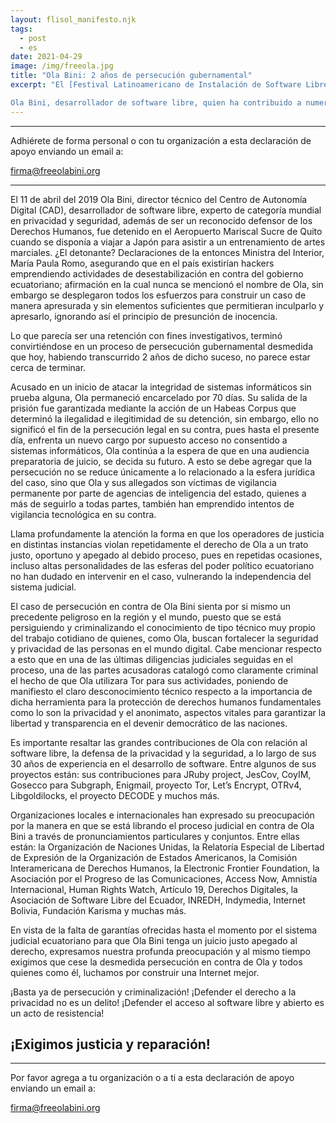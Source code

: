 ```yaml
---
layout: flisol_manifesto.njk
tags:
  - post
  - es
date: 2021-04-29
image: /img/freeola.jpg
title: "Ola Bini: 2 años de persecución gubernamental"
excerpt: "El [Festival Latinoamericano de Instalación de Software Libre](https://flisol.info/) – **FLISOL** es un evento que organizan, año a año, las comunidades de software libre de la región desde el 2005 con 2 objetivos: promover el uso de software libre y fortalecer los lazos de amistad de activistas que promueven este tipo de tecnología.

Ola Bini, desarrollador de software libre, quien ha contribuido a numerosos proyectos de software libre a lo largo de su carrera, ha cumplido ya 2 años desde que iniciara la persecución gubernamental en su contra, tiempo durante el cual se han identificado numerosas violaciones al debido proceso, aplicación discrecional de la justicia, sumado a incontables vulneraciones a sus derechos humanos, por estos motivos, en el marco de la edición 17 del FLISOL, hemos escrito el siguiente manifiesto en donde exponemos nuestra profunda preocupación por la crimininalización de quienes trabajan en defensa de los derechos en el mundo digital."
---
```


<hr />

<div class="text-center lg:px-20">
  <p>Adhiérete de forma personal o con tu organización a esta declaración de apoyo enviando un email a:</p>
  <a class="text-lg lg:text-2xl" href="mailto:firma@freeolabini.org">
    firma@freeolabini.org
  </a>
</div>

<hr />

El 11 de abril del 2019 Ola Bini, director técnico del Centro de Autonomía Digital (CAD), desarrollador de software libre, experto de categoría mundial en privacidad y seguridad, además de ser un reconocido defensor de los Derechos Humanos, fue detenido en el Aeropuerto Mariscal Sucre de Quito cuando se disponía a viajar a Japón para asistir a un entrenamiento de artes marciales. ¿El detonante? Declaraciones de la entonces Ministra del Interior, María Paula Romo, asegurando que en el país existirían hackers emprendiendo actividades de desestabilización en contra del gobierno ecuatoriano; afirmación en la cual nunca se mencionó el nombre de Ola, sin embargo se desplegaron todos los esfuerzos para construir un caso de manera apresurada y sin elementos suficientes que permitieran inculparlo y apresarlo, ignorando así el principio de presunción de inocencia.

Lo que parecía ser una retención con fines investigativos, terminó convirtiéndose en un proceso de persecución gubernamental desmedida que hoy, habiendo transcurrido 2 años de dicho suceso, no parece estar cerca de terminar.

Acusado en un inicio de atacar la integridad de sistemas informáticos sin prueba alguna, Ola permaneció encarcelado por 70 días. Su salida de la prisión fue garantizada mediante la acción de un Habeas Corpus que determinó la ilegalidad e ilegitimidad de su detención, sin embargo, ello no significó el fin de la persecución legal en su contra, pues hasta el presente día, enfrenta un nuevo cargo por supuesto acceso no consentido a sistemas informáticos, Ola continúa a la espera de que en una audiencia preparatoria de juicio, se decida su futuro. A esto se debe agregar que la persecución no se reduce únicamente a lo relacionado a la esfera jurídica del caso, sino que Ola y sus allegados son víctimas de vigilancia permanente por parte de agencias de inteligencia del estado, quienes a más de seguirlo a todas partes, también han emprendido intentos de vigilancia tecnológica en su contra.

Llama profundamente la atención la forma en que los operadores de justicia en distintas instancias violan repetidamente el derecho de Ola a un trato justo, oportuno y apegado al debido proceso, pues en repetidas ocasiones, incluso altas personalidades de las esferas del poder político ecuatoriano no han dudado en intervenir en el caso, vulnerando la independencia del sistema judicial.

El caso de persecución en contra de Ola Bini sienta por si mismo un precedente peligroso en la región y el mundo, puesto que se está persiguiendo y criminalizando el conocimiento de tipo técnico muy propio del trabajo cotidiano de quienes, como Ola, buscan fortalecer la seguridad y privacidad de las personas en el mundo digital. Cabe mencionar respecto a esto que en una de las últimas diligencias judiciales seguidas en el proceso, una de las partes acusadoras catalogó como claramente criminal el hecho de que Ola utilizara Tor para sus actividades, poniendo de manifiesto el claro desconocimiento técnico respecto a la importancia de dicha herramienta para la protección de derechos humanos fundamentales como lo son la privacidad y el anonimato, aspectos vitales para garantizar la libertad y transparencia en el devenir democrático de las naciones.

Es importante resaltar las grandes contribuciones de Ola con relación al software libre, la defensa de la privacidad y la seguridad, a lo largo de sus 30 años de experiencia en el desarrollo de software. Entre algunos de sus proyectos están: sus contribuciones para JRuby project, JesCov, CoyIM, Gosecco para Subgraph, Enigmail, proyecto Tor, Let’s Encrypt, OTRv4, Libgoldilocks, el proyecto DECODE y muchos más.

Organizaciones locales e internacionales han expresado su preocupación por la manera en que se está librando el proceso judicial en contra de Ola Bini a través de pronunciamientos particulares y conjuntos. Entre ellas están: la Organización de Naciones Unidas, la Relatoría Especial de Libertad de Expresión de la Organización de Estados Americanos, la Comisión Interamericana de Derechos Humanos, la Electronic Frontier Foundation, la Asociación por el Progreso de las Comunicaciones, Access Now, Amnistía Internacional, Human Rights Watch, Artículo 19, Derechos Digitales, la Asociación de Software Libre del Ecuador, INREDH, Indymedia, Internet Bolivia, Fundación Karisma y muchas más.

En vista de la falta de garantías ofrecidas hasta el momento por el sistema judicial ecuatoriano para que Ola Bini tenga un juicio justo apegado al derecho, expresamos nuestra profunda preocupación y  al mismo tiempo exigimos que cese la desmedida persecución en contra de Ola y todos quienes como él, luchamos por construir una Internet mejor.

¡Basta ya de persecución y criminalización! ¡Defender el derecho a la privacidad no es un delito! ¡Defender el acceso al software libre y abierto es un acto de resistencia!

<div class="text-center lg:px-20">
  <h2>¡Exigimos justicia y reparación!</h2>
</div>

<hr />

<div class="text-center lg:px-20">
  <p>Por favor agrega a tu organización o a ti a esta declaración de apoyo enviando un email a:</p>
  <a class="text-lg lg:text-2xl" href="mailto:firma@freeolabini.org">
    firma@freeolabini.org
  </a>
</div>

